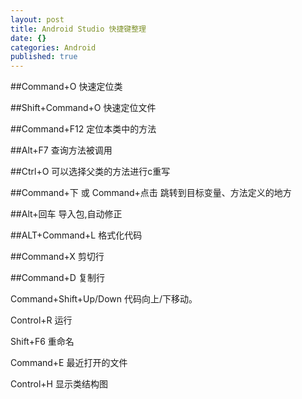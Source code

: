 ```yaml
---
layout: post
title: Android Studio 快捷键整理
date: {}
categories: Android
published: true
---
```




##Command+O
快速定位类

##Shift+Command+O
快速定位文件

##Command+F12
定位本类中的方法

##Alt+F7 
查询方法被调用

##Ctrl+O
可以选择父类的方法进行c重写

##Command+下 或 Command+点击
跳转到目标变量、方法定义的地方

##Alt+回车
导入包,自动修正

##ALT+Command+L
格式化代码

##Command+X 
剪切行

##Command+D
复制行

Command+Shift+Up/Down 代码向上/下移动。

Control+R 运行


Shift+F6 重命名

Command+E 最近打开的文件

Control+H 显示类结构图
